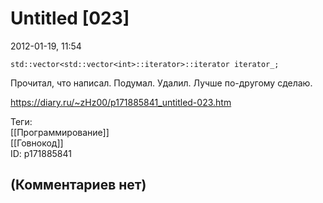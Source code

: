 Untitled [023]
==============

  
2012-01-19, 11:54  
 
```
std::vector<std::vector<int>::iterator>::iterator iterator_;
```
   
 Прочитал, что написал. Подумал. Удалил. Лучше по-другому сделаю.   
  
<https://diary.ru/~zHz00/p171885841_untitled-023.htm>  
  
Теги:  
[[Программирование]]  
[[Говнокод]]  
ID: p171885841  


(Комментариев нет)
------------------